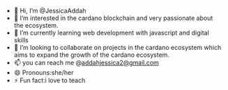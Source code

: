 - 👋 Hi, I’m @JessicaAddah
- 👀 I’m interested in the cardano blockchain and very passionate about the ecosystem.
- 🌱 I’m currently learning web development with javascript and digital skills
- 💞️ I’m looking to collaborate on projects in the cardano ecosystem which aims to expand the growth of the cardano ecosystem.
- 📫 you can reach me @addahjessica2@gmail.com
- 😄 Pronouns:she/her
- ⚡ Fun fact:i love to teach

<!---
JessicaAddah/JessicaAddah is a ✨ special ✨ repository because its `README.md` (this file) appears on your GitHub profile.
You can click the Preview link to take a look at your changes.
--->
